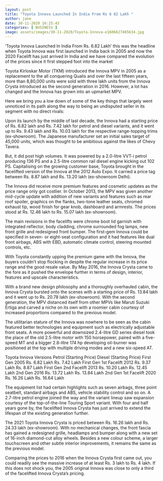 ```yaml
---
layout: post
title: "Toyota Innova Launched In India From Rs 6 82 Lakh "
author: jane 
date: 30-11-2020 16:25:43 
categories: [ BUSINESS ] 
image: assets/images/30-11-2020/Toyota-Innova-e1606627485634.jpg
---
```

‘Toyota Innova Launched In India From Rs. 6.82 Lakh’ this was the headline when Toyota Innova was first launched in India back in 2005 and now the 2020 Facelift has just arrived In India and we have compared the evolution of the prices since it first stepped foot into the market

Toyota Kirloskar Motor (TKM) introduced the Innova MPV in 2005 as a replacement to the all conquering Qualis and over the last fifteen years, more than 8,80,000 units were sold with three lakh units from the Innova Crysta introduced as the second generation in 2016. However, a lot has changed and the Innova has grown into an upmarket MPV.

Here we bring you a low down of some of the key things that largely went unnoticed in its path along the way to being an undisputed seller in its segment with no direct rivals:

Upon its launch by the middle of last decade, the Innova had a starting price of Rs. 6.82 lakh and Rs. 7.42 lakh for petrol and diesel variants, and it went up to Rs. 9.43 lakh and Rs. 10.03 lakh for the respective range-topping trims (ex-showroom). The Japanese manufacturer set an initial sales target of 45,000 units, which was thought to be ambitious against the likes of Chevy Tavera.

But, it did post high volumes. It was powered by a 2.0-litre VVT-i petrol producing 136 PS and a 2.5-litre common rail diesel engine kicking out 102 PS. Capitalising on the growing customer base, Toyota brought in the facelifted version of the Innova at the 2012 Auto Expo. It carried a price tag between Rs. 8.87 lakh and Rs. 13.20 lakh (ex-showroom Delhi).

The Innova did receive more premium features and cosmetic updates as the price range only got costlier. In October 2013, the MPV was given another mid-cycle update with addition of new variants and features such as rear roof spoiler, graphics on the flanks, two-tone leather seats, chromed exhaust tip, wood finish for gear knob, dashboard and armrests. The prices stood at Rs. 12.46 lakh to Rs. 15.07 lakh (ex-showroom).

The main revisions in the facelifts were chrome boot lid garnish with integrated reflector, body cladding, chrome surrounded fog lamps, new front grille and redesigned front bumper. The first-gem Innova could be specified in seven- or eight-seat configuration and it had features like dual front airbags, ABS with EBD, automatic climate control, steering mounted controls, etc.

With Toyota constantly upping the premium game with the Innova, the buyers couldn’t stop flocking in despite the regular increase in its price range and the good resale value. By May 2016, the Innova Crysta came to the fore as it pushed the envelope further in terms of design, interior, features and upscale characteristics.

With a brand new design philosophy and a thoroughly overhauled cabin, the Innova Crysta bursted onto the scenes with a starting price of Rs. 13.84 lakh and it went up to Rs. 20.78 lakh (ex-showroom). With the second generation, the MPV distanced itself from other MPVs like Maruti Suzuki Ertiga and carved a niche on its own with a roomier cabin courtesy of increased proportions compared to the previous model.

The utilitarian stature of the Innova was nowhere to be seen as the cabin featured better technologies and equipment such as electrically adjustable front seats. A more powerful and downsized 2.4-litre GD series diesel took the place of the old 2.5-litre motor with 150 horsepower, paired with a five-speed MT and a bigger 2.8-litre 174 hp developing oil-burner was positioned at the top with multiple driving modes and a new six-speed AT.

Toyota Innova Versions Petrol (Starting Price) Diesel (Starting Price) First Gen 2005 Rs. 6.82 Lakh Rs. 7.42 Lakh First Gen 1st Facelift 2012 Rs. 9.37 Lakh Rs. 8.87 Lakh First Gen 2nd Facelift 2013 Rs. 10.20 Lakh Rs. 12.45 Lakh 2nd Gen 2016 Rs. 13.72 Lakh Rs. 13.84 Lakh 2nd Gen 1st Facelift 2020 Rs. 16.26 Lakh Rs. 16.64 Lakh

The equipment list had certain highlights such as seven airbags, three point seatbelt, standard airbags and ABS, vehicle stability control and so on. A 2.7-litre petrol engine joined the way and the variant lineup saw expansion courtesy of the top-of-the-line Touring Sport variant. With four and half years gone by, the facelifted Innova Crysta has just arrived to extend the lifespan of the existing generation further.

The 2021 Toyota Innova Crysta is priced between Rs. 16.26 lakh and Rs. 24.33 lakh (ex-showroom). With no mechanical changes, the front fascia has gained a redesigned grille, headlamps and bumper along with a new set of 16-inch diamond-cut alloy wheels. Besides a new colour scheme, a larger touchscreen and other subtle interior improvements, it remains the same as the previous model.

Comparing the prices to 2016 when the Innova Crysta first came out, you could readily see the massive increase of at least Rs. 3 lakh to Rs. 4 lakh. If this does not shock you, the 2005 original Innova was close to only a third of the facelifted Innova Crysta’s pricing.